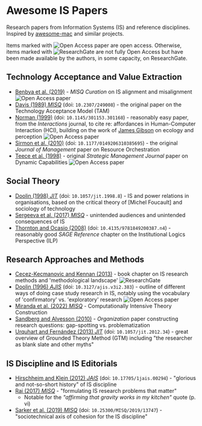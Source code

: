 # Awesome IS Papers

Research papers from Information Systems (IS) and reference disciplines. Inspired by [awesome-mac](https://github.com/jaywcjlove/awesome-mac) and similar projects.

Items marked with ![Open Access paper][Open Access Icon] are open access. Otherwise, items marked with ![ResearchGate][ResearchGate Icon] are not fully Open Access but have been made available by the authors, in some capacity, on ResearchGate.

## Technology Acceptance and Value Extraction

- [Benbya et al. (2019)](https://www.misqresearchcurations.org/blog/2019/3/14/information-systems-alignment) - _MISQ Curation_ on IS alignment and misalignment ![Open Access paper][Open Access Icon]
- [Davis (1989) _MISQ_](https://doi.org/10.2307/249008) (doi: `10.2307/249008`) - the original paper on the Technology Acceptance Model (TAM)
- [Norman (1999)](https://doi.org/10.1145/301153.301168) (doi: `10.1145/301153.301168`) - reasonably easy paper, from the _Interactions_ journal, to cite re: affordances in Human-Computer Interaction (HCI), building on the work of [James Gibson](https://en.wikipedia.org/wiki/James_J._Gibson) on ecology and perception ![Open Access paper][Open Access Icon]
- [Sirmon et al. (2010)](https://doi.org/10.1177/0149206310385695) (doi: `10.1177/0149206310385695`) - the original _Journal of Management_ paper on Resource Orchestration
- [Teece et al. (1998)](https://onlinelibrary.wiley.com/doi/10.1002/(SICI)1097-0266(199708)18:7%3C509::AID-SMJ882%3E3.0.CO;2-Z) - original _Strategic Management Journal_ paper on Dynamic Capabilities ![Open Access paper][Open Access Icon]

## Social Theory

- [Doolin (1998) _JIT_](https://doi.org/10.1057/jit.1998.8) (doi: `10.1057/jit.1998.8`) - IS and power relations in organisations, based on the critical theory of [Michel Foucault] and sociology of technology
- [Sergeeva et al. (2017) _MISQ_](https://doi.org/10.25300/MISQ/2017/41.4.07) - unintended audiences and unintended consequences of IS
- [Thornton and Ocasio (2008)](https://doi.org/10.4135/9781849200387.n4) (doi: `10.4135/9781849200387.n4`) - reasonably good _SAGE Reference_ chapter on the Institutional Logics Perspective (ILP)

## Research Approaches and Methods

- [Cecez-Kecmanovic and Kennan (2013)](https://www.researchgate.net/publication/236004781_1_Cecez-Kecmanovic_D_Kennan_MA_2013_Chapter_5_The_methodological_landscape_Information_systems_and_knowledge_management_in_Research_Methods_Information_Systems_and_Contexts_Williamson_K_Johanson_G_eds) - book chapter on IS research methods and 'methodological landscape' ![ResearchGate][ResearchGate Icon]
- [Doolin (1996) _AJIS_](https://doi.org/10.3127/ajis.v3i2.383) (doi: `10.3127/ajis.v3i2.383`) - outline of different ways of doing case study research in IS, notably using the vocabulary of 'confirmatory' vs. 'exploratory' research ![Open Access paper][Open Access Icon]
- [Miranda et al. (2022) _MISQ_](https://aisel.aisnet.org/misq/vol46/iss2/4/) - Computationally Intensive Theory Construction
- [Sandberg and Alvesson (2010)](https://doi.org/10.1177/1350508410372151) - _Organization_ paper constructing research questions: gap-spotting vs. problematization
- [Urquhart and Fernández (2013) _JIT_](https://doi.org/10.1057/jit.2012.34) (doi: `10.1057/jit.2012.34`) - great overview of Grounded Theory Method (GTM) including "the researcher as blank slate and other myths"

## IS Discipline and IS Editorials

- [Hirschheim and Klein (2012) _JAIS_](https://doi.org/10.17705/1jais.00294) (doi: `10.17705/1jais.00294`) - "glorious and not-so-short history" of IS discipline
- [Rai (2017) _MISQ_](https://aisel.aisnet.org/misq/vol41/iss2/2/) - "formulating IS research problems that matter"
  - Notable for the _"affirming that gravity works in my kitchen"_ quote (p. vi)
- [Sarker et al. (2019) _MISQ_](https://doi.org/10.25300/MISQ/2019/13747) (doi: `10.25300/MISQ/2019/13747`) - "sociotechnical axis of cohesion for the IS discipline"


[Open Access Icon]:https://blairw.github.io/awesome-is-papers/icons/Open_Access_logo_PLoS_white_14tall.svg "Open Access"
[ResearchGate Icon]:https://blairw.github.io/awesome-is-papers/icons/ResearchGate_icon_SVG_14tall.svg "ResearchGate"
